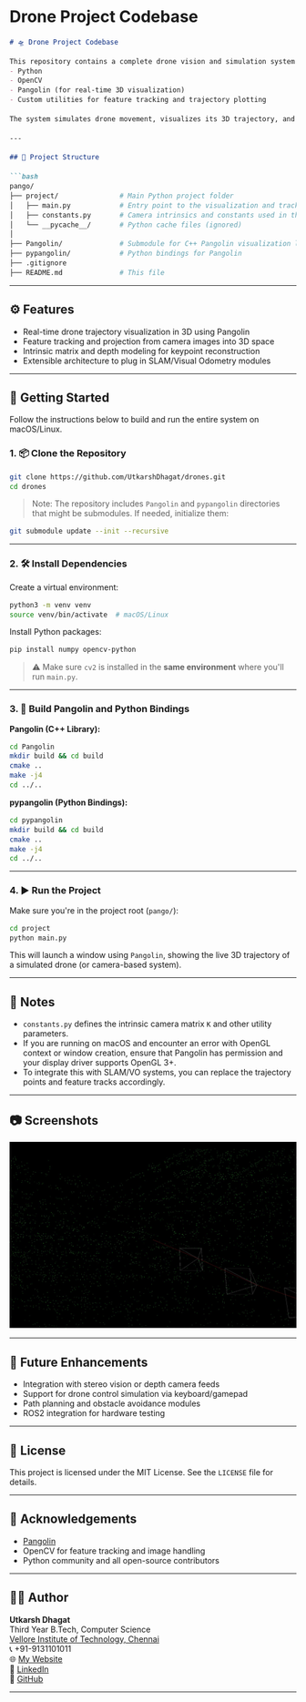 # Drone Project Codebase

```markdown
# 🛸 Drone Project Codebase

This repository contains a complete drone vision and simulation system implemented using:
- Python
- OpenCV
- Pangolin (for real-time 3D visualization)
- Custom utilities for feature tracking and trajectory plotting

The system simulates drone movement, visualizes its 3D trajectory, and allows for integration with additional real-time sensor inputs.

---

## 📁 Project Structure

```bash
pango/
├── project/               # Main Python project folder
│   ├── main.py            # Entry point to the visualization and tracking system
│   ├── constants.py       # Camera intrinsics and constants used in the pipeline
│   └── __pycache__/       # Python cache files (ignored)
│
├── Pangolin/              # Submodule for C++ Pangolin visualization library
├── pypangolin/            # Python bindings for Pangolin
├── .gitignore
├── README.md              # This file
```

---

## ⚙️ Features

- Real-time drone trajectory visualization in 3D using Pangolin
- Feature tracking and projection from camera images into 3D space
- Intrinsic matrix and depth modeling for keypoint reconstruction
- Extensible architecture to plug in SLAM/Visual Odometry modules

---

## 🚀 Getting Started

Follow the instructions below to build and run the entire system on macOS/Linux.

### 1. 📦 Clone the Repository

```bash
git clone https://github.com/UtkarshDhagat/drones.git
cd drones
```

> Note: The repository includes `Pangolin` and `pypangolin` directories that might be submodules. If needed, initialize them:
```bash
git submodule update --init --recursive
```

---

### 2. 🛠️ Install Dependencies

Create a virtual environment:

```bash
python3 -m venv venv
source venv/bin/activate  # macOS/Linux
```

Install Python packages:

```bash
pip install numpy opencv-python
```

> ⚠️ Make sure `cv2` is installed in the **same environment** where you'll run `main.py`.

---

### 3. 🔧 Build Pangolin and Python Bindings

**Pangolin (C++ Library):**

```bash
cd Pangolin
mkdir build && cd build
cmake ..
make -j4
cd ../..
```

**pypangolin (Python Bindings):**

```bash
cd pypangolin
mkdir build && cd build
cmake ..
make -j4
cd ../..
```

---

### 4. ▶️ Run the Project

Make sure you're in the project root (`pango/`):

```bash
cd project
python main.py
```

This will launch a window using `Pangolin`, showing the live 3D trajectory of a simulated drone (or camera-based system).

---

## 📌 Notes

- `constants.py` defines the intrinsic camera matrix `K` and other utility parameters.
- If you are running on macOS and encounter an error with OpenGL context or window creation, ensure that Pangolin has permission and your display driver supports OpenGL 3+.
- To integrate this with SLAM/VO systems, you can replace the trajectory points and feature tracks accordingly.

---

## 📷 Screenshots

<p align="center">
  <img src="3D%20Drone%20Trajectory.jpeg" alt="3D Drone Trajectory" width="600"/>
</p>


---

## 🧠 Future Enhancements

- Integration with stereo vision or depth camera feeds
- Support for drone control simulation via keyboard/gamepad
- Path planning and obstacle avoidance modules
- ROS2 integration for hardware testing

---

## 🧾 License

This project is licensed under the MIT License. See the `LICENSE` file for details.

---

## 🙌 Acknowledgements

- [Pangolin](https://github.com/stevenlovegrove/Pangolin)
- OpenCV for feature tracking and image handling
- Python community and all open-source contributors

---

## 👨‍💻 Author

**Utkarsh Dhagat**  
Third Year B.Tech, Computer Science  
[Vellore Institute of Technology, Chennai](https://vit.ac.in/)  
📞 +91-9131101011  
🌐 [My Website](https://utkarshdhagat.github.io/Website/)  
🔗 [LinkedIn](https://www.linkedin.com/in/utkarsh-dhagat-3a6a63250/)  
🔗 [GitHub](https://github.com/UtkarshDhagat)

---
```
